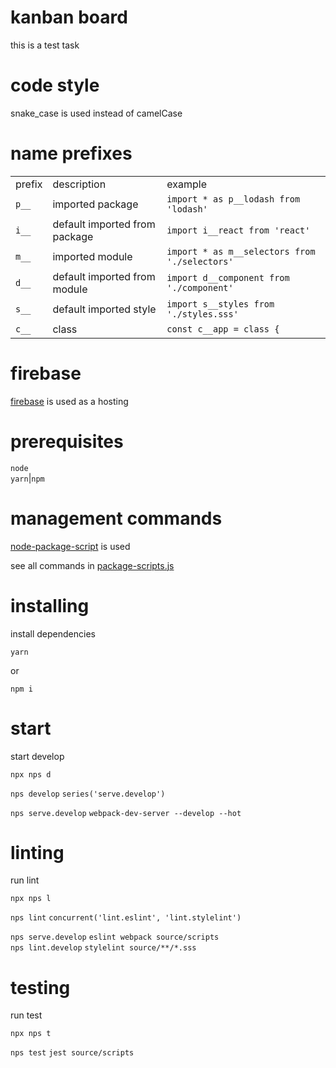 # kanban board

this is a test task

# code style

snake_case is used instead of camelCase

# name prefixes

||||
---|---|---
prefix|description|example
`p__`|imported package|`import * as p__lodash from 'lodash'`
`i__`|default imported from package|`import i__react from 'react'`
`m__`|imported module|`import * as m__selectors from './selectors'`
`d__`|default imported from module|`import d__component from './component'`
`s__`|default imported style|`import s__styles from './styles.sss'`
`c__`|class|`const c__app = class {`


# firebase

[firebase](https://firebase.google.com/) is used as a hosting

# prerequisites

`node`
<br>
`yarn`|`npm`

# management commands

[node-package-script](https://www.npmjs.com/package/nps) is used

see all commands in [package-scripts.js](../package-scripts.js)

# installing

install dependencies

```
yarn
```

or

```
npm i
```

# start

start develop

```
npx nps d
```

`nps develop` `series('serve.develop')`

`nps serve.develop` `webpack-dev-server --develop --hot`

# linting

run lint

```
npx nps l
```

`nps lint` `concurrent('lint.eslint', 'lint.stylelint')`

`nps serve.develop` `eslint webpack source/scripts`
<br>
`nps lint.develop` `stylelint source/**/*.sss`

# testing

run test

```
npx nps t
```

`nps test` `jest source/scripts`
